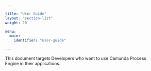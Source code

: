 ```yaml
---

title: "User Guide"
layout: "section-list"
weight: 20

menu:
  main:
    identifier: "user-guide"

---
```


This document targets Developers who want to use Camunda Process Engine in their applications.
